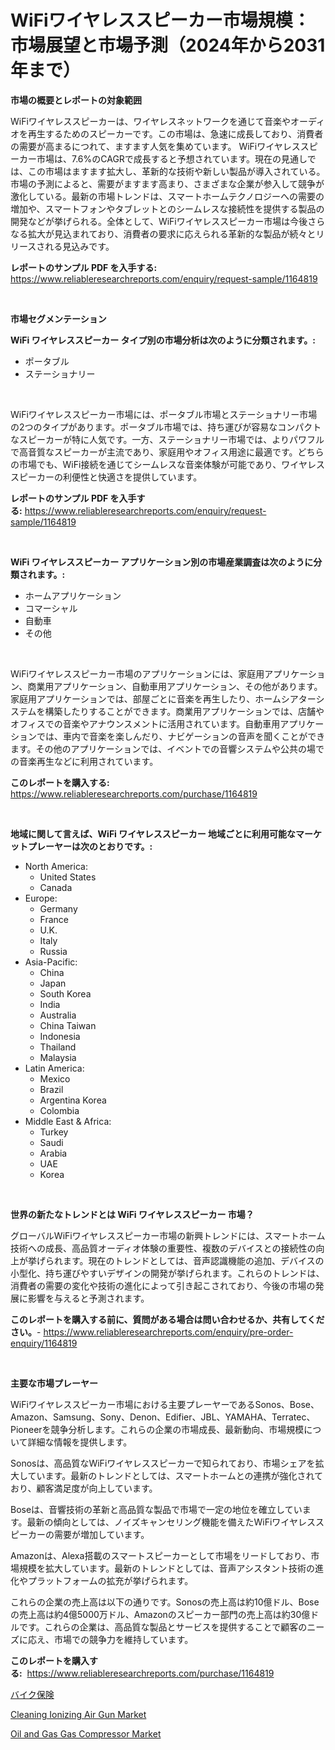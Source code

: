 <p><h1>WiFiワイヤレススピーカー市場規模：市場展望と市場予測（2024年から2031年まで）</h1></p><p><strong>市場の概要とレポートの対象範囲</strong></p>
<p><p>WiFiワイヤレススピーカーは、ワイヤレスネットワークを通じて音楽やオーディオを再生するためのスピーカーです。この市場は、急速に成長しており、消費者の需要が高まるにつれて、ますます人気を集めています。 WiFiワイヤレススピーカー市場は、7.6%のCAGRで成長すると予想されています。現在の見通しでは、この市場はますます拡大し、革新的な技術や新しい製品が導入されている。市場の予測によると、需要がますます高まり、さまざまな企業が参入して競争が激化している。最新の市場トレンドは、スマートホームテクノロジーへの需要の増加や、スマートフォンやタブレットとのシームレスな接続性を提供する製品の開発などが挙げられる。全体として、WiFiワイヤレススピーカー市場は今後さらなる拡大が見込まれており、消費者の要求に応えられる革新的な製品が続々とリリースされる見込みです。</p></p>
<p><strong>レポートのサンプル PDF を入手する:</strong> <a href="https://www.reliableresearchreports.com/enquiry/request-sample/1164819">https://www.reliableresearchreports.com/enquiry/request-sample/1164819</a></p>
<p>&nbsp;</p>
<p><strong>市場セグメンテーション</strong></p>
<p><strong>WiFi ワイヤレススピーカー タイプ別の市場分析は次のように分類されます。:</strong></p>
<p><ul><li>ポータブル</li><li>ステーショナリー</li></ul></p>
<p>&nbsp;</p>
<p><p>WiFiワイヤレススピーカー市場には、ポータブル市場とステーショナリー市場の2つのタイプがあります。ポータブル市場では、持ち運びが容易なコンパクトなスピーカーが特に人気です。一方、ステーショナリー市場では、よりパワフルで高音質なスピーカーが主流であり、家庭用やオフィス用途に最適です。どちらの市場でも、WiFi接続を通じてシームレスな音楽体験が可能であり、ワイヤレススピーカーの利便性と快適さを提供しています。</p></p>
<p><strong>レポートのサンプル PDF を入手する:</strong>&nbsp;<a href="https://www.reliableresearchreports.com/enquiry/request-sample/1164819">https://www.reliableresearchreports.com/enquiry/request-sample/1164819</a></p>
<p>&nbsp;</p>
<p><strong> WiFi ワイヤレススピーカー アプリケーション別の市場産業調査は次のように分類されます。:</strong></p>
<p><ul><li>ホームアプリケーション</li><li>コマーシャル</li><li>自動車</li><li>その他</li></ul></p>
<p>&nbsp;</p>
<p><p>WiFiワイヤレススピーカー市場のアプリケーションには、家庭用アプリケーション、商業用アプリケーション、自動車用アプリケーション、その他があります。家庭用アプリケーションでは、部屋ごとに音楽を再生したり、ホームシアターシステムを構築したりすることができます。商業用アプリケーションでは、店舗やオフィスでの音楽やアナウンスメントに活用されています。自動車用アプリケーションでは、車内で音楽を楽しんだり、ナビゲーションの音声を聞くことができます。その他のアプリケーションでは、イベントでの音響システムや公共の場での音楽再生などに利用されています。</p></p>
<p><strong>このレポートを購入する:</strong>&nbsp; <a href="https://www.reliableresearchreports.com/purchase/1164819">https://www.reliableresearchreports.com/purchase/1164819</a></p>
<p>&nbsp;</p>
<p><strong>地域に関して言えば、WiFi ワイヤレススピーカー 地域ごとに利用可能なマーケットプレーヤーは次のとおりです。:</strong></p>
<p><ul>
    <li>
        North America:
        <ul>
            <li>United States</li>
            <li>Canada</li>
        </ul>
    </li>
    <li>
        Europe:
        <ul>
            <li>Germany</li>
            <li>France</li>
            <li>U.K.</li>
            <li>Italy</li>
            <li>Russia</li>
        </ul>
    </li>
    <li>
        Asia-Pacific:
        <ul>
            <li>China</li>
            <li>Japan</li>
            <li>South Korea</li>
            <li>India</li>
            <li>Australia</li>
            <li>China Taiwan</li>
            <li>Indonesia</li>
            <li>Thailand</li>
            <li>Malaysia</li>
        </ul>
    </li>
    <li>
        Latin America:
        <ul>
            <li>Mexico</li>
            <li>Brazil</li>
            <li>Argentina Korea</li>
            <li>Colombia</li>
        </ul>
    </li>
    <li>
        Middle East & Africa:
        <ul>
            <li>Turkey</li>
            <li>Saudi</li>
            <li>Arabia</li>
            <li>UAE</li>
            <li>Korea</li>
        </ul>
    </li>
    </ul></p>
<p>&nbsp;</p>
<p><strong>世界の新たなトレンドとは WiFi ワイヤレススピーカー 市場？</strong></p>
<p><p>グローバルWiFiワイヤレススピーカー市場の新興トレンドには、スマートホーム技術への成長、高品質オーディオ体験の重要性、複数のデバイスとの接続性の向上が挙げられます。現在のトレンドとしては、音声認識機能の追加、デバイスの小型化、持ち運びやすいデザインの開発が挙げられます。これらのトレンドは、消費者の需要の変化や技術の進化によって引き起こされており、今後の市場の発展に影響を与えると予測されます。</p></p>
<p><strong>このレポートを購入する前に、質問がある場合は問い合わせるか、共有してください。</strong>- <a href="https://www.reliableresearchreports.com/enquiry/pre-order-enquiry/1164819">https://www.reliableresearchreports.com/enquiry/pre-order-enquiry/1164819</a></p>
<p>&nbsp;</p>
<p><strong>主要な市場プレーヤー</strong></p>
<p><p>WiFiワイヤレススピーカー市場における主要プレーヤーであるSonos、Bose、Amazon、Samsung、Sony、Denon、Edifier、JBL、YAMAHA、Terratec、Pioneerを競争分析します。これらの企業の市場成長、最新動向、市場規模について詳細な情報を提供します。</p><p>Sonosは、高品質なWiFiワイヤレススピーカーで知られており、市場シェアを拡大しています。最新のトレンドとしては、スマートホームとの連携が強化されており、顧客満足度が向上しています。</p><p>Boseは、音響技術の革新と高品質な製品で市場で一定の地位を確立しています。最新の傾向としては、ノイズキャンセリング機能を備えたWiFiワイヤレススピーカーの需要が増加しています。</p><p>Amazonは、Alexa搭載のスマートスピーカーとして市場をリードしており、市場規模を拡大しています。最新のトレンドとしては、音声アシスタント技術の進化やプラットフォームの拡充が挙げられます。</p><p>これらの企業の売上高は以下の通りです。Sonosの売上高は約10億ドル、Boseの売上高は約4億5000万ドル、Amazonのスピーカー部門の売上高は約30億ドルです。これらの企業は、高品質な製品とサービスを提供することで顧客のニーズに応え、市場での競争力を維持しています。</p></p>
<p><strong>このレポートを購入する:</strong>&nbsp;&nbsp;<a href="https://www.reliableresearchreports.com/purchase/1164819">https://www.reliableresearchreports.com/purchase/1164819</a></p>
<p><p><a href="https://github.com/zoetazuur/Market-Research-Report-List-1/blob/main/337488017464.md">バイク保険</a></p><p><a href="https://www.linkedin.com/pulse/cleaning-ionizing-air-gun-market-size-reflecting-forecast-ly84e?trackingId=2%2B9BWZcn9jU1CmuWFYcGoA%3D%3D">Cleaning Ionizing Air Gun Market</a></p><p><a href="https://www.linkedin.com/pulse/oil-gas-compressor-market-offer-valuable-insights-size-share-la4te?trackingId=fTAJHUaD20zgUZ1S82Tr0w%3D%3D">Oil and Gas Gas Compressor Market</a></p></p>
